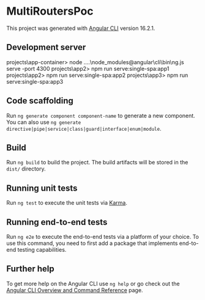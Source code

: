 # MultiRoutersPoc

This project was generated with [Angular CLI](https://github.com/angular/angular-cli) version 16.2.1.

## Development server

projects\app-container> node ..\..\node_modules\@angular\cli\bin\ng.js serve -port 4300
projects\app2> npm run serve:single-spa:app1 
projects\app2> npm run serve:single-spa:app2 
projects\app3> npm run serve:single-spa:app3


## Code scaffolding

Run `ng generate component component-name` to generate a new component. You can also use `ng generate directive|pipe|service|class|guard|interface|enum|module`.

## Build

Run `ng build` to build the project. The build artifacts will be stored in the `dist/` directory.

## Running unit tests

Run `ng test` to execute the unit tests via [Karma](https://karma-runner.github.io).

## Running end-to-end tests

Run `ng e2e` to execute the end-to-end tests via a platform of your choice. To use this command, you need to first add a package that implements end-to-end testing capabilities.

## Further help

To get more help on the Angular CLI use `ng help` or go check out the [Angular CLI Overview and Command Reference](https://angular.io/cli) page.
